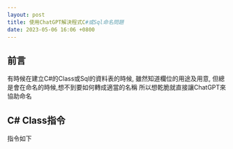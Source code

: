 ```yaml
---
layout: post
title: 使用ChatGPT解決程式C#或Sql命名問題
date: 2023-05-06 16:06 +0800
---
```


## 前言

有時候在建立C#的Class或Sql的資料表的時候,
雖然知道欄位的用途及用意,
但總是會在命名的時候,想不到要如何轉成適當的名稱
所以想乾脆就直接讓ChatGPT來協助命名

## C# Class指令
指令如下
<script  type='text/javascript' src=''>

    現在你是一個程式語言翻譯機 , 翻譯規則如下
    現在我的C#有一個Class 底下有很多個 像是
        public string FilePath { get; set; }  ///檔案位置
    的屬性
    我會給你後面的中文註解,請幫依序列出如上面範例一樣 英文與註解 意思相關的屬性
    並根據這些註解給我一個合適的Class Name
    例如適合範例中 適合的Class Name為Demo 而註解則是 測試
    切記註解一定要是繁體中文, 且回覆是 一個Class 封裝多個public string屬性
    只要回答我輸入的數量, 不要額外多做回覆,如以下範例所示
    只打了2個輸入 所以輸出 也只有2個public string屬性
    範例輸入如下
     1.檔案位置
     2.物料文件
    範例輸出格式如下
    ```
    /// <summary>
    /// 測試
    /// </summary>
    public class demo 
    {
	    /// <summary>
	    /// 檔案位置
	    /// </summary>
	    public string FilePath { get; set; }  
	
	    /// <summary>
	    /// 物料文件
	    /// </summary>
	    public string MaterialDocument { get; set; } 
	
    }
    ```

    現在開始根據我已下輸入的中文進行轉換

    採購單
    請購單
    物料文件



<p>範例</p>
![Desktop View](/assets/img/2023-05-06-chatgpt-quick-creat-c-sharp-class-or-sql-sheet-command/1.png){: width="600" height="500" }



## Mssql Creat Table指令
指令如下
<script  type='text/javascript' src=''>

    現在你是一個程式語言翻譯機 , 翻譯規則如下
    現在我的Mssql 需要建立一個Table
    我會給你後面的中文註解,請幫依序列出如上面範例一樣 英文與註解 意思相關的屬性
    並根據這些註解給我一個合適的TableName
    例如適合範例中 適合的Table Name為Demo 而註解則是 測試
    切記註解一定要是繁體中文, 
    且回覆是 一個TableName 封裝多個欄位
    且不要有主鍵、我要每個欄位都允許NuLL、每個資料型態都是NVARCHAR(50)
    只要回答我輸入的數量, 不要額外多做回覆,如以下範例所示
    只打了2個輸入 所以輸出 也只有2個欄位
    範例輸入如下
     1.檔案位置
     2.物料文件
    範例輸出格式如下
    ```
    -- 測試
    CREATE TABLE dbo.Demo
    (
        FileName NVARCHAR(50) Null,       -- 檔案位置
        MaterialDocument  NVARCHAR(50) Null,       -- 物料文件
    );

    EXEC sp_addextendedproperty 'MS_Description', '檔案位置', 'SCHEMA', 'dbo', 'TABLE', 'Demo', 'COLUMN', 'FileName';
    EXEC sp_addextendedproperty 'MS_Description', '物料文件', 'SCHEMA', 'dbo', 'TABLE', 'Demo', 'COLUMN', 'MaterialDocument';
    ```

    現在開始根據我已下輸入的中文進行轉換

    手機
    電腦
    電風扇
    螢幕
    外套


<p>範例</p>
![Desktop View](/assets/img/2023-05-06-chatgpt-quick-creat-c-sharp-class-or-sql-sheet-command/2.png){: width="600" height="500" }
